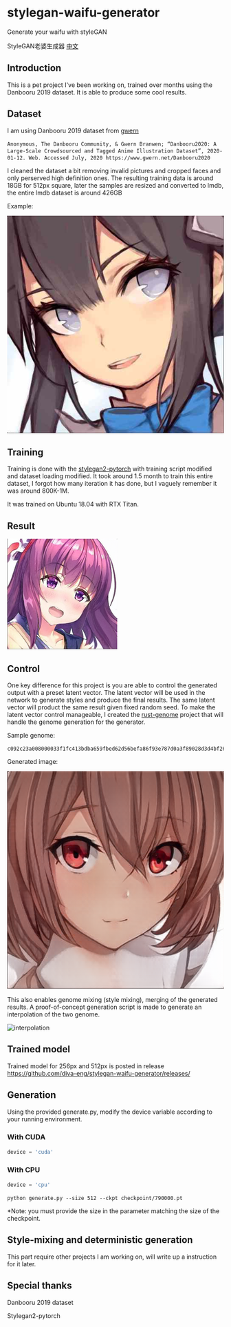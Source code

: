 # stylegan-waifu-generator
Generate your waifu with styleGAN

StyleGAN老婆生成器 [中文](README_CN.md)

## Introduction
This is a pet project I've been working on, trained over months using the Danbooru 2019 dataset. It is able to produce some cool results.

## Dataset
I am using Danbooru 2019 dataset from [gwern](https://www.gwern.net/About)

```
Anonymous, The Danbooru Community, & Gwern Branwen; “Danbooru2020: A Large-Scale Crowdsourced and Tagged Anime Illustration Dataset”, 2020-01-12. Web. Accessed July, 2020 https://www.gwern.net/Danbooru2020
```
I cleaned the dataset a bit removing invalid pictures and cropped faces and only perserved high definition ones. The resulting training data is around 18GB for 512px square, later the samples are resized and converted to lmdb, the entire lmdb dataset is around 426GB

Example:

![Example data](res/2238231-0.jpg)

## Training
Training is done with the [stylegan2-pytorch](https://github.com/rosinality/stylegan2-pytorch) with training script modified and dataset loading modified. It took around 1.5 month to train this entire dataset, I forgot how many iteration it has done, but I vaguely remember it was around 800K-1M.

It was trained on Ubuntu 18.04 with RTX Titan.

## Result

![256px](res/000017.png)

## Control
One key difference for this project is you are able to control the generated output with a preset latent vector. The latent vector will be used in the network to generate styles and produce the final results. The same latent vector will product the same result given fixed random seed. To make the latent vector control manageable, I created the [rust-genome](https://github.com/r1cebank/genome) project that will handle the genome generation for the generator.

Sample genome:

```
c092c23a008000033f1fc413bdba659fbed62d56befa86f93e787d0a3f89028d3d4bf2673f8a221ebef5605bbda472dd3f678906be82855b3f9493b8c............020353ebf8c074ac02c3b9e3fc24ff03f49dbf0563f8bdf467743f8fca4dc0095918bf379b733e8382ec3ce89666bf2b9dbe3e08f23ebe8fe6a0bf3ab1b9bf7b6a743df1f45c
```

Generated image:

![genome generated image](res/000.png)

This also enables genome mixing (style mixing), merging of the generated results. A proof-of-concept generation script is made to generate an interpolation of the two genome.

![interpolation](res/out.gif)

## Trained model
Trained model for 256px and 512px is posted in release https://github.com/diva-eng/stylegan-waifu-generator/releases/

## Generation
Using the provided generate.py, modify the device variable according to your running environment.

### With CUDA
```python
device = 'cuda'
```
### With CPU
```python
device = 'cpu'
```

```
python generate.py --size 512 --ckpt checkpoint/790000.pt
```
*Note: you must provide the size in the parameter matching the size of the checkpoint.

## Style-mixing and deterministic generation
This part require other projects I am working on, will write up a instruction for it later.

## Special thanks
Danbooru 2019 dataset

Stylegan2-pytorch
